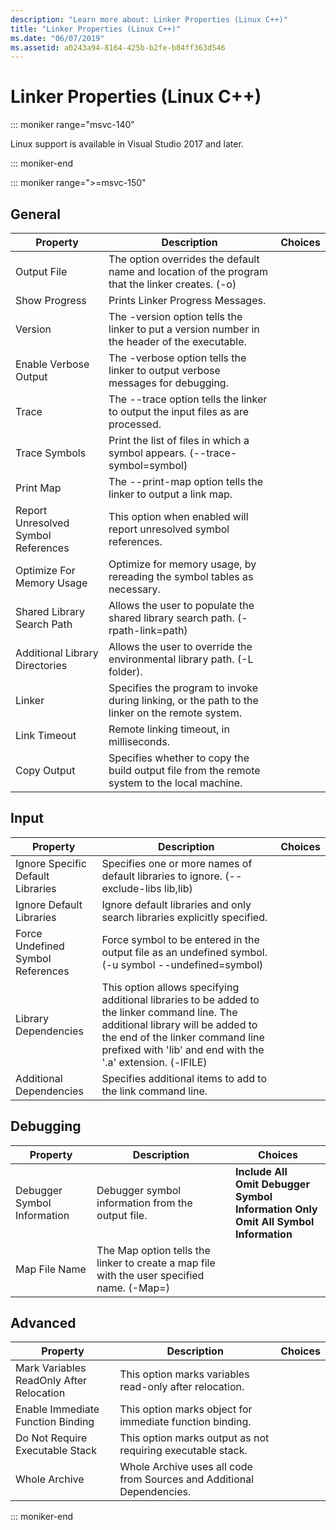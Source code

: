 ```yaml
---
description: "Learn more about: Linker Properties (Linux C++)"
title: "Linker Properties (Linux C++)"
ms.date: "06/07/2019"
ms.assetid: a0243a94-8164-425b-b2fe-b84ff363d546
---
```

# Linker Properties (Linux C++)

::: moniker range="msvc-140"

Linux support is available in Visual Studio 2017 and later.

::: moniker-end

::: moniker range=">=msvc-150"

## General

| Property | Description | Choices |
|--|--|--|
| Output File | The option overrides the default name and location of the program that the linker creates. (-o) |
| Show Progress | Prints Linker Progress Messages. |
| Version | The -version option tells the linker to put a version number in the header of the executable. |
| Enable Verbose Output | The -verbose option tells the linker to output verbose messages for debugging. |
| Trace | The --trace option tells the linker to output the input files as are processed. |
| Trace Symbols | Print the list of files in which a symbol appears. (--trace-symbol=symbol) |
| Print Map | The --print-map option tells the linker to output a link map. |
| Report Unresolved Symbol References | This option when enabled will report unresolved symbol references. |
| Optimize For Memory Usage | Optimize for memory usage, by rereading the symbol tables as necessary. |
| Shared Library Search Path | Allows the user to populate the shared library search path. (-rpath-link=path) |
| Additional Library Directories | Allows the user to override the environmental library path. (-L folder). |
| Linker | Specifies the program to invoke during linking, or the path to the linker on the remote system. |
| Link Timeout | Remote linking timeout, in milliseconds. |
| Copy Output | Specifies whether to copy the build output file from the remote system to the local machine. |

## Input

| Property | Description | Choices |
|--|--|--|
| Ignore Specific Default Libraries | Specifies one or more names of default libraries to ignore. (--exclude-libs lib,lib) |
| Ignore Default Libraries | Ignore default libraries and only search libraries explicitly specified. |
| Force Undefined Symbol References | Force symbol to be entered in the output file as an undefined symbol. (-u symbol --undefined=symbol) |
| Library Dependencies | This option allows specifying additional libraries to be  added to the linker command line. The additional library will be added to the end of the linker command line  prefixed with 'lib' and end with the '.a' extension.  (-lFILE) |
| Additional Dependencies | Specifies additional items to add to the link command line. |

## Debugging

| Property | Description | Choices |
|--|--|--|
| Debugger Symbol Information | Debugger symbol information from the output file. | **Include All**<br>**Omit Debugger Symbol Information Only**<br>**Omit All Symbol Information**<br> |
| Map File Name | The Map option tells the linker to create a map file with the user specified name. (-Map=) |

## Advanced

| Property | Description | Choices |
|--|--|--|
| Mark Variables ReadOnly After Relocation | This option marks variables read-only after relocation. |
| Enable Immediate Function Binding | This option marks object for immediate function binding. |
| Do Not Require Executable Stack | This option marks output as not requiring executable stack. |
| Whole Archive | Whole Archive uses all code from Sources and Additional Dependencies. |

::: moniker-end
